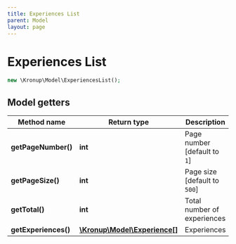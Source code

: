 ```yaml
---
title: Experiences List
parent: Model
layout: page
---
```


# Experiences List

```php
new \Kronup\Model\ExperiencesList();
```

## Model getters

Method name | Return type | Description
------------ | ------------- | -------------
**getPageNumber()** | **int** | Page number   [default to `1`]
**getPageSize()** | **int** | Page size   [default to `500`]
**getTotal()** | **int** | Total number of experiences
**getExperiences()** | [**\Kronup\Model\Experience[]**](../Experience) | Experiences


